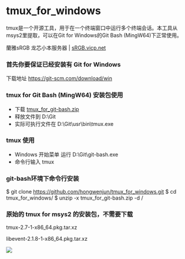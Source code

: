 # tmux_for_windows
tmux是一个开源工具，用于在一个终端窗口中运行多个终端会话。本工具从msys2里提取，可以在Git for Windows的Git Bash (MingW64)下正常使用。

蘭雅sRGB 龙芯小本服务器 | [sRGB.vicp.net](http://sRGB.vicp.net)

### 首先你要保证已经安装有 Git for Windows
下载地址 https://git-scm.com/download/win

### tmux for Git Bash (MingW64) 安装包使用
- 下载  [tmux_for_git-bash.zip](https://github.com/hongwenjun/tmux_for_windows/raw/master/tmux_for_git-bash.zip)
- 释放文件到 D:\Git
- 实际可执行文件在 D:\Git\usr\bin\tmux.exe

### tmux 使用
- Windows 开始菜单 运行 D:\Git\git-bash.exe
- 命令行输入 tmux

### git-bash环境下命令行安装

  $ git clone https://github.com/hongwenjun/tmux_for_windows.git
  $ cd tmux_for_windows/
  $ unzip -x tmux_for_git-bash.zip  -d /

### 原始的 tmux for msys2 的安装包，不需要下载
  tmux-2.7-1-x86_64.pkg.tar.xz
  
  libevent-2.1.8-1-x86_64.pkg.tar.xz

![](https://raw.githubusercontent.com/hongwenjun/tmux_for_windows/master/tmux_for_windows.png)


